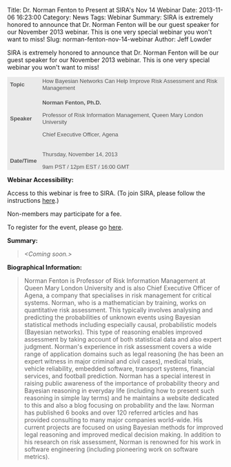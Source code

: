 Title: Dr. Norman Fenton to Present at SIRA's Nov 14 Webinar
Date: 2013-11-06 16:23:00
Category: News
Tags: Webinar
Summary: SIRA is extremely honored to announce that Dr. Norman Fenton will be our guest speaker for our November 2013 webinar. This is one very special webinar you won&#39;t want to miss!
Slug: norman-fenton-nov-14-webinar
Author: Jeff Lowder

<p>SIRA is extremely honored to announce that Dr. Norman Fenton will be our guest speaker for our November 2013 webinar. This is one very special webinar you won&#39;t want to miss!</p>
<table height="216" style="border-collapse: collapse; font-size: 13px; color: rgb(83, 83, 83); line-height: 16px; font-family: Verdana,Helvetica,Arial,sans-serif; background-color: rgb(234, 234, 234);" width=""">
	<tbody style="border-style: none; ">
		<tr>
			<td class="TblContentFont3" style="font-weight: bold; ">
				Topic</td>
			<td class="TblContentFont3" style="">
				How Bayesian&nbsp;Networks Can Help Improve Risk Assessment and Risk Management</td>
		</tr>
		<tr>
			<td class="TblContentFont3" style="font-weight: bold; ">
				Speaker</td>
			<td class="TblContentFont3" style="">
				<p><strong>Norman Fenton, Ph.D.</strong></p>
				<p>Professor of Risk Information Management,&nbsp;Queen Mary London University</p>
				<p>Chief Executive Officer,&nbsp;Agena</p>
			</td>
		</tr>
		<tr>
			<td class="TblContentFont3" style="font-weight: bold; ">
				<p>Date/Time</p>
			</td>
			<td class="TblContentFont3" style="">
				<p>Thursday, November 14, 2013</p>
				<p>9am PST / 12pm EST / 16:00 GMT</p>
			</td>
		</tr>
	</tbody>
</table>
<p><strong>Webinar Accessibility:</strong></p>
<p>Access to this webinar is free to SIRA. (To join SIRA, please follow the instructions <a href="https://www.societyinforisk.org/content/paid-sira-memberships">here</a>.)</p>
<p>Non-members may participate for a fee.</p>
<p>To register for the event, please go <a href="http://www.eventbrite.com/event/9193840023">here</a>.</p>
<p><strong>Summary:</strong></p>
<blockquote>
	<p><em>&lt;Coming soon.&gt;</em></p>
</blockquote>
<p><strong>Biographical Information:</strong></p>
<blockquote>
	<p>Norman Fenton is Professor of Risk Information Management at Queen Mary London University and is also Chief Executive Officer of Agena, a company that specialises in risk management for critical systems. Norman, who is a mathematician by training, works on quantitative risk assessment. This typically involves analysing and predicting the probabilities of unknown events using Bayesian statistical methods including especially causal, probabilistic models (Bayesian networks). This type of reasoning enables improved assessment by taking account of both statistical data and also expert judgment. Norman&#39;s experience in risk assessment covers a wide range of application domains such as legal reasoning (he has been an expert witness in major criminal and civil cases), medical trials, vehicle reliability, embedded software, transport systems, financial services, and football prediction. Norman has a special interest in raising public awareness of the importance of probability theory and Bayesian reasoning in everyday life (including how to present such reasoning in simple lay terms) and he maintains a website dedicated to this and also a blog focusing on probability and the law. Norman has published 6 books and over 120 referred articles and has provided consulting to many major companies world-wide. His current projects are focused on using Bayesian methods for improved legal reasoning and improved medical decision making. In addition to his research on risk assessment, Norman is renowned for his work in software engineering (including pioneering work on software metrics).</p>
</blockquote>
